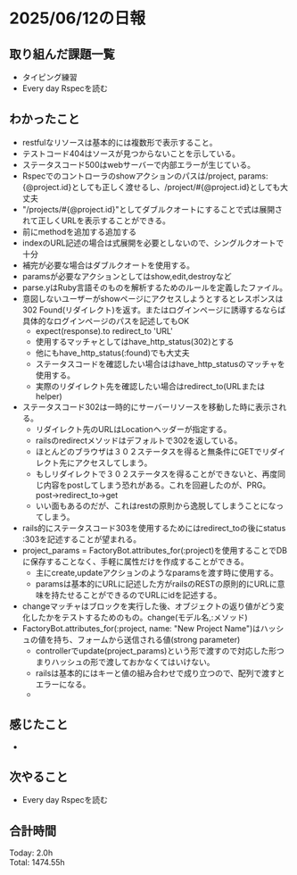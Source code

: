# 2025/06/12の日報
## 取り組んだ課題一覧
* タイピング練習
* Every day Rspecを読む
## わかったこと 
* restfulなリソースは基本的には複数形で表示すること。
* テストコード404はソースが見つからないことを示している。
* ステータスコード500はwebサーバーで内部エラーが生じている。
*  Rspecでのコントローラのshowアクションのパスは/project, params: {@project.id}としても正しく渡せるし、/project/#{@project.id}としても大丈夫
*  "/projects/#{@project.id}"としてダブルクオートにすることで式は展開されて正しくURLを表示することができる。
  *  前にmethodを追加する追加する  
  * indexのURL記述の場合は式展開を必要としないので、シングルクオートで十分
  * 補完が必要な場合はダブルクオートを使用する。
  * paramsが必要なアクションとしてはshow,edit,destroyなど
* parse.yはRuby言語そのものを解析するためのルールを定義したファイル。
* 意図しないユーザーがshowページにアクセスしようとするとレスポンスは302 Found(リダイレクト)を返す。またはログインページに誘導するならば具体的なログインページのパスを記述してもOK
  * expect(response).to redirect_to 'URL' 
  * 使用するマッチャとしてはhave_http_status(302)とする
  * 他にもhave_http_status(:found)でも大丈夫
  * ステータスコードを確認したい場合ははhave_http_statusのマッチャを使用する。
  * 実際のリダイレクト先を確認したい場合はredirect_to(URLまたはhelper)
* ステータスコード302は一時的にサーバーリソースを移動した時に表示される。
  * リダイレクト先のURLはLocationヘッダーが指定する。
  * railsのredirectメソッドはデフォルトで302を返している。
  * ほとんどのブラウザは３０２ステータスを得ると無条件にGETでリダイレクト先にアクセスしてしまう。
  * もしリダイレクトで３０２ステータスを得ることができないと、再度同じ内容をpostしてしまう恐れがある。これを回避したのが、PRG。post→redirect_to→get
  * いい面もあるのだが、これはrestの原則から逸脱してしまうことになってしまう。
* rails的にステータスコード303を使用するためにはredirect_toの後にstatus :303を記述することが望まれる。
* project_params = FactoryBot.attributes_for(:project)を使用することでDBに保存することなく、手軽に属性だけを作成することができる。
  * 主にcreate,updateアクションのようなparamsを渡す時に使用する。
  * paramsは基本的にURLに記述した方がrailsのRESTの原則的にURLに意味を持たせることができるのでURLにidを記述する。
* changeマッチャはブロックを実行した後、オブジェクトの返り値がどう変化したかをテストするためのもの。change(モデル名,:メソッド)
* FactoryBot.attributes_for(:project, name: "New Project Name")はハッシュの値を持ち、フォームから送信される値(strong parameter)
  * controllerでupdate(project_params)という形で渡すので対応した形つまりハッシュの形で渡しておかなくてはいけない。
  *  railsは基本的にはキーと値の組み合わせで成り立つので、配列で渡すとエラーになる。
  *           
## 感じたこと
* 
## 次やること
* Every day Rspecを読む
##  合計時間 
Today: 2.0h<br>
Total: 1474.55h
